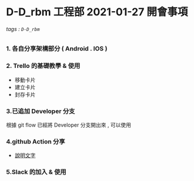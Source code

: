 # D-D_rbm 工程部 2021-01-27 開會事項

###### tags : `D-D_rbm` 

### 1. 各自分享架構部分 ( Android . IOS )

### 2. Trello 的基礎教學 & 使用

- 移動卡片
- 建立卡片
- 封存卡片

### 3.已追加 Developer 分支

根據 git flow 已經將 Developer 分支開出來 , 可以使用

### 4.github Action 分享 

- [說明文字](https://github.com/andrew781026/D-D_read_book_meeting/blob/master/.github/workflows/github-action.md)

### 5.Slack 的加入 & 使用
